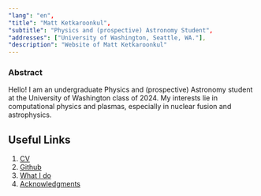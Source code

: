 ```yaml
---
"lang": "en",
"title": "Matt Ketkaroonkul",
"subtitle": "Physics and (prospective) Astronomy Student",
"addresses": ["University of Washington, Seattle, WA."],
"description": "Website of Matt Ketkaroonkul"
---
```


### Abstract

Hello! I am an undergraduate Physics and (prospective) Astronomy student at the University of Washington class of 2024. My interests lie in computational physics and plasmas, especially in nuclear fusion and astrophysics.

## Useful Links

1. [CV](attachments/CV_mattketk.pdf)
2. [Github](https://www.github.com/matt-ketk)
3. [What I do](whatido.html)
4. [Acknowledgments](acknowledgments.html)